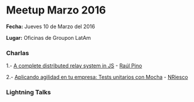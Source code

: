 # Meetup Marzo 2016

**Fecha:** Jueves 10 de Marzo del 2016

**Lugar:** Oficinas de Groupon LatAm

### Charlas

1.- [A complete distributed relay system in JS](https://speakerdeck.com/p1nox/a-complete-distributed-relay-system-in-js)  - [Raúl Pino](https://github.com/p1nox)

2.- [Aplicando agilidad en tu empresa: Tests unitarios con Mocha](https://www.dropbox.com/s/pk8bxh1ywtdmos8/20160310%20Presentaci%C3%B3n.zip?dl=0) - [NRiesco](https://github.com/nriesco)

### Lightning Talks
